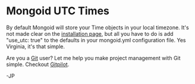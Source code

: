 <!--
author: JP Richardson
publish: Fri Sep 24 2010 03:36:31 GMT-0500 (CDT)
status: publish
type: post
link: https://procbits.wordpress.com/2010/09/23/mongoid-utc-times/
tags: MongoDB, Rails, Ruby
slug: 2010/09/23/mongoid-utc-times
-->

Mongoid UTC Times
=================

By default Mongoid will store your Time objects in your local timezone.
It's not made clear on the [installation
page](http://mongoid.org/docs/installation/), but all you have to do is
add "use\_utc: true" to the defaults in your mongoid.yml configuration
file. Yes Virginia, it's that simple.

Are you a [Git](http://gitpilot.com) user? Let me help you make project
management with Git simple. Checkout [Gitpilot](http://gitpilot.com).

-JP
